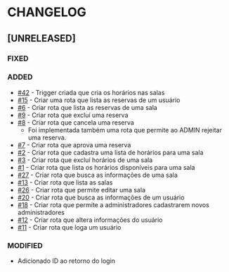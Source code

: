 # CHANGELOG

## [UNRELEASED]

### FIXED

### ADDED

* [#42](https://github.com/afmireski/OPT120-projeto-final-api/issues/42) - Trigger criada que cria os horários nas salas
* [#15](https://github.com/afmireski/OPT120-projeto-final-api/issues/15) - Criar uma rota que lista as reservas de um usuário
* [#6](https://github.com/afmireski/OPT120-projeto-final-api/issues/6) - Criar rota que lista as reservas de uma sala
* [#9](https://github.com/afmireski/OPT120-projeto-final-api/issues/9) - Criar rota que excluí uma reserva
* [#8](https://github.com/afmireski/OPT120-projeto-final-api/issues/8) - Criar rota que cancela uma reserva
    * Foi implementada também uma rota que permite ao ADMIN rejeitar uma reserva.
* [#7](https://github.com/afmireski/OPT120-projeto-final-api/issues/7) - Criar rota que aprova uma reserva
* [#2](https://github.com/afmireski/OPT120-projeto-final-api/issues/2) - Criar rota que cadastra uma lista de horários para uma sala
* [#3](https://github.com/afmireski/OPT120-projeto-final-api/issues/3) - Criar rota que excluí horários de uma sala
* [#1](https://github.com/afmireski/OPT120-projeto-final-api/issues/1) - Criar rota que lista os horários disponíveis para uma sala
* [#27](https://github.com/afmireski/OPT120-projeto-final-api/issues/27) - Criar rota que busca as informações de uma sala
* [#13](https://github.com/afmireski/OPT120-projeto-final-api/issues/13) - Criar rota que lista as salas
* [#26](https://github.com/afmireski/OPT120-projeto-final-api/issues/26) - Criar rota que permite editar uma sala
* [#20](https://github.com/afmireski/OPT120-projeto-final-api/issues/20) - Criar rota que busca as informações de um usuário
* [#18](https://github.com/afmireski/OPT120-projeto-final-api/issues/18) - Criar rota que permite a administradores cadastrarem novos administradores
* [#12](https://github.com/afmireski/OPT120-projeto-final-api/issues/16) - Criar rota que altera informações do usuário
* [#11](https://github.com/afmireski/OPT120-projeto-final-api/issues/11) - Criar rota que loga um usuário

### MODIFIED

* Adicionado ID ao retorno do login